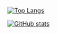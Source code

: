 [![Top Langs](https://github-readme-stats.vercel.app/api?username=ricardo-zanini&theme=algolia&show_icons=true)](https://github.com/ricardo-zanini)  
  
[![GitHub stats](https://github-readme-stats.vercel.app/api/top-langs?username=ricardo-zanini&hide=html,scss,stylus,blade,jupyter%20notebook,python,css,shell,batchfile,dockerfile,typescript&theme=algolia&show_icons=true)](https://github.com/ricardo-zanini)
<!--
**ricardo-zanini/ricardo-zanini** is a ✨ _special_ ✨ repository because its `README.md` (this file) appears on your GitHub profile.

Here are some ideas to get you started:

- 🔭 I’m currently working on ...
- 🌱 I’m currently learning ...
- 👯 I’m looking to collaborate on ...
- 🤔 I’m looking for help with ...
- 💬 Ask me about ...
- 📫 How to reach me: ...
- 😄 Pronouns: ...
- ⚡ Fun fact: ...
-->

<!--
**ricardo-zanini/ricardo-zanini** is a ✨ _special_ ✨ repository because its `README.md` (this file) appears on your GitHub profile.

Here are some ideas to get you started:

- 🔭 I’m currently working on ...
- 🌱 I’m currently learning ...
- 👯 I’m looking to collaborate on ...
- 🤔 I’m looking for help with ...
- 💬 Ask me about ...
- 📫 How to reach me: ...
- 😄 Pronouns: ...
- ⚡ Fun fact: ...
-->
